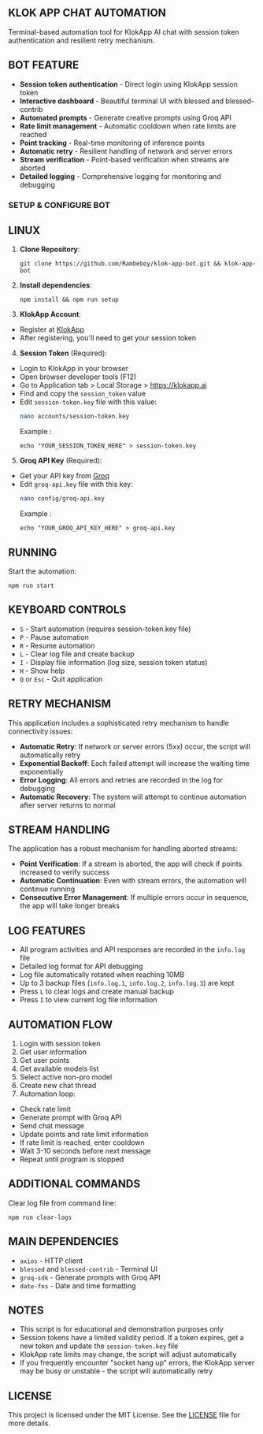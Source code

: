 ## KLOK APP CHAT AUTOMATION

Terminal-based automation tool for KlokApp AI chat with session token authentication and resilient retry mechanism.

## BOT FEATURE

- **Session token authentication** - Direct login using KlokApp session token
- **Interactive dashboard** - Beautiful terminal UI with blessed and blessed-contrib
- **Automated prompts** - Generate creative prompts using Groq API
- **Rate limit management** - Automatic cooldown when rate limits are reached
- **Point tracking** - Real-time monitoring of inference points
- **Automatic retry** - Resilient handling of network and server errors
- **Stream verification** - Point-based verification when streams are aborted
- **Detailed logging** - Comprehensive logging for monitoring and debugging

### SETUP & CONFIGURE BOT

## LINUX

1. **Clone Repository**:

   ```
   git clone https://github.com/Rambeboy/klok-app-bot.git && klok-app-bot
   ```

2. **Install dependencies**:

   ```
   npm install && npm run setup
   ```

3. **KlokApp Account**:

- Register at [KlokApp](https://klokapp.ai/)
- After registering, you'll need to get your session token

4. **Session Token** (Required):

- Login to KlokApp in your browser
- Open browser developer tools (F12)
- Go to Application tab > Local Storage > https://klokapp.ai
- Find and copy the `session_token` value
- Edit `session-token.key` file with this value:
  ```bash
  nano accounts/session-token.key
  ```
  Example :
  ```
  echo "YOUR_SESSION_TOKEN_HERE" > session-token.key
  ```

5. **Groq API Key** (Required):
- Get your API key from [Groq](https://console.groq.com/)
- Edit `groq-api.key` file with this key:
  ```bash
  nano config/groq-api.key
  ```
  Example :
  ```
  echo "YOUR_GROQ_API_KEY_HERE" > groq-api.key
  ```

## RUNNING

Start the automation:

```
npm run start
```

## KEYBOARD CONTROLS

- `S` - Start automation (requires session-token.key file)
- `P` - Pause automation
- `R` - Resume automation
- `L` - Clear log file and create backup
- `I` - Display file information (log size, session token status)
- `H` - Show help
- `Q` or `Esc` - Quit application

## RETRY MECHANISM

This application includes a sophisticated retry mechanism to handle connectivity issues:

- **Automatic Retry**: If network or server errors (5xx) occur, the script will automatically retry
- **Exponential Backoff**: Each failed attempt will increase the waiting time exponentially
- **Error Logging**: All errors and retries are recorded in the log for debugging
- **Automatic Recovery**: The system will attempt to continue automation after server returns to normal

## STREAM HANDLING

The application has a robust mechanism for handling aborted streams:

- **Point Verification**: If a stream is aborted, the app will check if points increased to verify success
- **Automatic Continuation**: Even with stream errors, the automation will continue running
- **Consecutive Error Management**: If multiple errors occur in sequence, the app will take longer breaks

## LOG FEATURES

- All program activities and API responses are recorded in the `info.log` file
- Detailed log format for API debugging
- Log file automatically rotated when reaching 10MB
- Up to 3 backup files (`info.log.1`, `info.log.2`, `info.log.3`) are kept
- Press `L` to clear logs and create manual backup
- Press `I` to view current log file information

## AUTOMATION FLOW

1. Login with session token
2. Get user information
3. Get user points
4. Get available models list
5. Select active non-pro model
6. Create new chat thread
7. Automation loop:
- Check rate limit
- Generate prompt with Groq API
- Send chat message
- Update points and rate limit information
- If rate limit is reached, enter cooldown
- Wait 3-10 seconds before next message
- Repeat until program is stopped

## ADDITIONAL COMMANDS

Clear log file from command line:

```
npm run clear-logs
```

## MAIN DEPENDENCIES

- `axios` - HTTP client
- `blessed` and `blessed-contrib` - Terminal UI
- `groq-sdk` - Generate prompts with Groq API
- `date-fns` - Date and time formatting

## NOTES

- This script is for educational and demonstration purposes only
- Session tokens have a limited validity period. If a token expires, get a new token and update the `session-token.key` file
- KlokApp rate limits may change, the script will adjust automatically
- If you frequently encounter "socket hang up" errors, the KlokApp server may be busy or unstable - the script will automatically retry

## LICENSE

This project is licensed under the MIT License. See the [LICENSE](LICENSE) file for more details.
